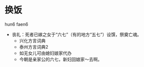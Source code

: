 # 换饭
hun6 faen6
+ 丧礼：死者已嫁之女于“六七”（有的地方“五七”）设馔，祭奠亡魂。
  * 兴化方言词典
  * 泰州方言词典2
  + 如无女儿可由媳妇娘家代办
  - 今朝是亲家公的六七，新妇回娘家～去啊。
